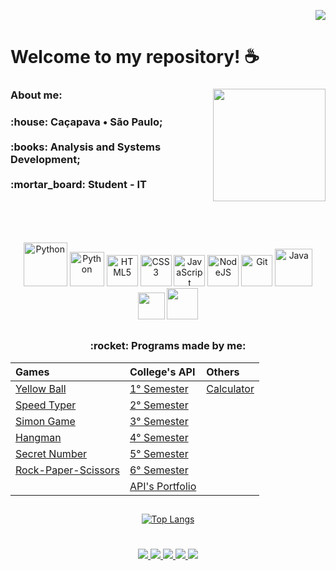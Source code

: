  <div align="right">  
     
  ![](https://komarev.com/ghpvc/?username=Madu-Braga&color=blueviolet)    
    
    
</div>            
  
# **Welcome to my repository!** :coffee:
  <div style="display: inline_block">
    <img align="right" src="https://cdn.discordapp.com/attachments/901303352883822635/1078030454109777930/fb5cbc00-0a67-11eb-9c37-3f829f3f7382.png" height="180">
  <div>
      
 <h3 align="left">About me:  </h3>
   <p align="left"><h3> :house: Caçapava • São Paulo;<br><br>
                       :books: Analysis and Systems Development; <br><br>
                       :mortar_board: Student - IT <br>
  </p> 
  <br>
  
   ## 
   
<div align="center">   <br>
   <!--<img src="https://cdn.discordapp.com/attachments/901303352883822635/1003664285047726190/unknown.png" width=6%>&nbsp;&nbsp;>
  <img src="https://cdn.discordapp.com/attachments/901303352883822635/1003665715489931274/unknown.png" width=6%>&nbsp;&nbsp;
  <img src="https://cdn.discordapp.com/attachments/901303352883822635/1003665109652095026/unknown.png" width=8%>&nbsp;&nbsp;
  <img src="https://cdn.discordapp.com/attachments/901303352883822635/1003665895677235230/unknown.png" width=6%>&nbsp;&nbsp;
  <img src="https://cdn.discordapp.com/attachments/901303352883822635/1046775566432481370/unknown.png" width=5.3%>&nbsp;&nbsp;
  -<img src="https://cdn.discordapp.com/attachments/901303352883822635/1046774495572140073/unknown.png" width=6%>&nbsp;&nbsp;
 <img src="https://cdn.discordapp.com/attachments/901303352883822635/1003666496733585418/unknown.png" width=5%>&nbsp;&nbsp;
  <img src="https://cdn.discordapp.com/attachments/901303352883822635/1003669155263823982/unknown.png" width=6%>&nbsp;&nbsp;-->
  <!--<img src="https://cdn.discordapp.com/attachments/826526043917647912/1079100296262856797/Figma-logo.png" width=4%>&nbsp;&nbsp;-->

   <img alt="Python" src="https://cdn.jsdelivr.net/gh/devicons/devicon/icons/salesforce/salesforce-original.svg" height="70px">
   <img alt="Python" src="https://cdn.jsdelivr.net/gh/devicons/devicon/icons/python/python-original.svg" height="55px">
   <img alt="HTML5" src="https://cdn.jsdelivr.net/gh/devicons/devicon/icons/html5/html5-original.svg" height="50px">
   <img alt="CSS3" src="https://cdn.jsdelivr.net/gh/devicons/devicon/icons/css3/css3-original.svg"height="50px">
   <img alt="JavaScript" src="https://cdn.jsdelivr.net/gh/devicons/devicon/icons/javascript/javascript-original.svg"height="50px">
   <img alt="NodeJS" src="https://cdn.jsdelivr.net/gh/devicons/devicon/icons/nodejs/nodejs-original.svg" height="50px">
   <img alt="Git" src="https://cdn.jsdelivr.net/gh/devicons/devicon/icons/git/git-original.svg" height="50px">
   <img alt="Java" src="https://cdn.jsdelivr.net/gh/devicons/devicon/icons/java/java-original.svg" height="60px">
   <img src="https://cdn.discordapp.com/attachments/901303352883822635/1003666496733585418/unknown.png" width="43px">
   <img src="https://cdn.discordapp.com/attachments/901303352883822635/1003669155263823982/unknown.png" width="50px">
  
</div>   

  ## 

 
 <h3 align="center"> 	:rocket: Programs made by me: </h2>
  
<div align="center">
  
|   Games   |   College's API  |    Others    |
| :---         | :---         | :---      |
| [Yellow Ball](https://github.com/madu-braga/Yellow-Ball)  | [1° Semester](https://github.com/DeskwarePI/API-VoMariaFelix)    | [Calculator](https://github.com/madu-braga/Calculadora ) |
| [Speed Typer](https://github.com/madu-braga/Speed-Typer/blob/main/README.md)  | [2° Semester](https://github.com/Inodevs)   |      |    
| [Simon Game](https://github.com/madu-braga/Simon-Game)      |  [3° Semester](https://github.com/NewInoDevs/NewInoDevs)   |        |
| [Hangman](https://github.com/madu-braga/Forca) | [4° Semester](https://github.com/Inodevs-4/2RP)  |      |    
| [Secret Number](https://github.com/madu-braga/Adivinhe)  | [5° Semester](https://github.com/inodevs-5/Reportify_Doc)     |      |  
| [Rock-Paper-Scissors](https://github.com/madu-braga/Jokenpo)  | [6° Semester](https://github.com/Inodevs-6/Inodevs-doc)     |      |  
|   | [API's Portfolio](https://github.com/madu-braga/TG-Portifolio-Fatec/tree/main)     |        |  

 
</div>
  
  ## 
  
 <div align="center"> 
    
<!--[![GitHub Streak](https://streak-stats.demolab.com?user=madu-braga&theme=dark&locale=en_us)](https://git.io/streak-stats) <br><br>-->
[![Top Langs](https://github-readme-stats.vercel.app/api/top-langs/?username=madu-braga&hide_progress=true&theme=dark)](https://github.com/anuraghazra/github-readme-stats)
<!--[![Top Langs](https://github-readme-stats.vercel.app/api/top-langs/?username=madubraga&layout=compact&theme=dark&hide_progress=true)](https://github.com/Madu-Braga/github-readme-stats)
![Top Lang](https://github-readme-stats.vercel.app/api?username=madu-braga&show_icons=true&theme=radical)-->

 </div>
  
  #
  
 <div align="center"> 
   
  <a href = "https://mail.google.com/mail/u/0/?tab=rm&ogbl#inbox?compose=CllgCJqXPtFPLMWKPfFmlXVxmJSvbkPpTzxXgpPqfGxLGrgBnsLPcdHCZtVlLnZsbvXllKsMqJV">
    <img src="https://img.shields.io/badge/-Gmail-%23EA4335?style=for-the-badge&logo=gmail&logoColor=white" target="_blank">
  </a>
  <a href="https://trailblazer.me/id/duda-braga" target="_blank">
    <img src="https://img.shields.io/badge/Salesforce-00A1E0?style=for-the-badge&logo=Salesforce&logoColor=white" target="_blank"> 
  </a>
  <a href="https://www.linkedin.com/in/maria-eduarda-macedo-braga-4663bb208/" target="_blank">
    <img src="https://img.shields.io/badge/-LinkedIn-%230077B5?style=for-the-badge&logo=linkedin&logoColor=white" target="_blank"> 
  </a>
 <a href="https://www.duolingo.com/profile/duda.mb_" target="_blank">
    <img src="https://img.shields.io/badge/Duolingo-58CC02?style=for-the-badge&logo=Duolingo&logoColor=white" target="_blank"> 
  </a> 
  <a href="https://www.instagram.com/duda.mb_/?hl=pt-br" target="_blank">
    <img src="https://img.shields.io/badge/-Instagram-%23E4405F?style=for-the-badge&logo=instagram&logoColor=white" target="_blank"> 
   </a> 
</div>
